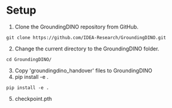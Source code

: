 # Setup
1. Clone the GroundingDINO repository from GitHub.
```
git clone https://github.com/IDEA-Research/GroundingDINO.git
```
2. Change the current directory to the GroundingDINO folder.
```
cd GroundingDINO/
```
3. Copy 'groundingdino_handover' files to GroundingDINO
4. pip install -e .
```
pip install -e .
```
5. checkpoint.pth

